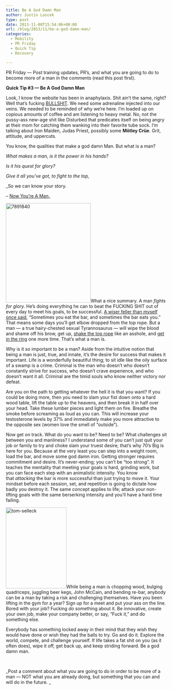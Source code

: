 ```yaml
---
title: Be A God Damn Man
author: Justin Lascek
type: post
date: 2013-11-08T15:54:06+00:00
url: /blog/2013/11/be-a-god-damn-man/
categories:
  - Mobility
  - PR Friday
  - Quick Tip
  - Recovery

---
```

PR Friday &#8212; Post training updates, PR&#8217;s, and what you are going to do to become more of a man in the comments (read this post first).

**Quick Tip #3 &#8212; Be A God Damn Man**

Look, I know the website has been in anaphylaxis. Shit ain&#8217;t the same, right? Well that&#8217;s fucking <a href="https://www.youtube.com/watch?v=c4psKYpfnYs" target="_blank">BULLSHIT</a>. We need some adrenaline injected into our veins. We needed to be reminded of why we&#8217;re here. I&#8217;m loaded up on copious amounts of coffee and am listening to heavy metal. No, not the pussy-ass new-age shit like Disturbed that predicates itself on being angry at their mom for catching them wanking into their favorite tube sock. I&#8217;m talking about Iron Maiden, Judas Priest, possibly some **Mötley Crüe**. Grit, attitude, and uppercuts.

You know, the qualities that make a god damn Man. But what is a man?

_What makes a man, is it the power in his hands?_
  
_Is it his quest for glory?_
  
_Give it all you&#8217;ve got, to fight to the top,_
  
_So we can know your story.
  
&#8211; <a href="http://youtu.be/851BqHMCaeM" target="_blank">Now You&#8217;re A Man</a>_

[<img data-attachment-id="9745" data-permalink="/blog/2013/11/be-a-god-damn-man/attachment/7891840/" data-orig-file="/2013/11/7891840.jpg" data-orig-size="378,442" data-comments-opened="1" data-image-meta="{&quot;aperture&quot;:&quot;0&quot;,&quot;credit&quot;:&quot;&quot;,&quot;camera&quot;:&quot;&quot;,&quot;caption&quot;:&quot;&quot;,&quot;created_timestamp&quot;:&quot;0&quot;,&quot;copyright&quot;:&quot;&quot;,&quot;focal_length&quot;:&quot;0&quot;,&quot;iso&quot;:&quot;0&quot;,&quot;shutter_speed&quot;:&quot;0&quot;,&quot;title&quot;:&quot;&quot;}" data-image-title="7891840" data-image-description="" data-medium-file="/2013/11/7891840-171x200.jpg" data-large-file="/2013/11/7891840.jpg" class="alignleft  wp-image-9745" src="/2013/11/7891840.jpg" alt="7891840" width="265" height="309" srcset="/2013/11/7891840.jpg 378w, /2013/11/7891840-128x150.jpg 128w, /2013/11/7891840-171x200.jpg 171w, /2013/11/7891840-256x300.jpg 256w" sizes="(max-width: 265px) 100vw, 265px" />][1]What a nice summary. A man _fights for glory._ He&#8217;s doing everything he can to beat the FUCKING SHIT out of every day to meet his goals, to be successful. <a href="https://www.youtube.com/watch?v=aPVLyB0Yc6I" target="_blank">A wiser feller than myself once said</a>, &#8220;Sometimes you eat the bar, and sometimes the bar eats you.&#8221; That means some days you&#8217;ll get elbow dropped from the top rope. But a man &#8212; a true hairy-chested sexual Tyrannosaurus &#8212; will wipe the blood and shame off his brow, get up, <a href="https://www.youtube.com/watch?v=asHnD75LG5E" target="_blank">shake the top rope</a> like an asshole, and <a href="http://youtu.be/7tfyLbin9gs" target="_blank">get in the ring</a> one more time. That&#8217;s what a man is.

Why is it so important to be a man? Aside from the intuitive notion that being a man is just, true, and innate, it&#8217;s the desire for success that makes it important. Life is a wonderfully beautiful thing; to sit idle like the oily surface of a swamp is a crime. Criminal is the man who doesn&#8217;t who doesn&#8217;t constantly strive for success, who doesn&#8217;t crave experience, and who doesn&#8217;t want it all. Criminal are the timid souls who know neither victory nor defeat.

Are you on the path to getting whatever the hell it is that you want? If you could be doing more, then you need to slam your fist down onto a hard wood table, lift the table up to the heavens, and then break it in half over your head. Take these lumber pieces and light them on fire. Breathe the smoke before screaming as loud as you can. This will increase your testosterone levels by 37% and immediately make you more attractive to the opposite sex (women love the smell of &#8220;outside&#8221;).

Now get on track. What do you want to be? Need to be? What challenges sit between you and manliness? I understand some of you can&#8217;t just quit your job or family to try and choke slam your truest desire; that&#8217;s why 70&#8217;s Big is here for you. Because at the very least you can step into a weight room, load the bar, and move some god damn iron. Getting stronger requires commitment and desire. It&#8217;s never-ending; you can&#8217;t be &#8220;too strong&#8221;. It teaches the mentality that meeting your goals is hard, grinding work, but you can face each step with an animalistic intensity. You know that _attacking_ the bar is more successful than just trying to move it. Your mindset before each session, set, and repetition is going to dictate how badly you destroy it. The same concept applies to life; attack your non-lifting goals with the same berserking intensity and you&#8217;ll have a hard time failing.

[<img data-attachment-id="9747" data-permalink="/blog/2013/11/be-a-god-damn-man/tom-selleck-2/" data-orig-file="/2013/11/tom-selleck.jpg" data-orig-size="879,1173" data-comments-opened="1" data-image-meta="{&quot;aperture&quot;:&quot;0&quot;,&quot;credit&quot;:&quot;&quot;,&quot;camera&quot;:&quot;&quot;,&quot;caption&quot;:&quot;&quot;,&quot;created_timestamp&quot;:&quot;0&quot;,&quot;copyright&quot;:&quot;&quot;,&quot;focal_length&quot;:&quot;0&quot;,&quot;iso&quot;:&quot;0&quot;,&quot;shutter_speed&quot;:&quot;0&quot;,&quot;title&quot;:&quot;&quot;}" data-image-title="tom-selleck" data-image-description="" data-medium-file="/2013/11/tom-selleck-149x200.jpg" data-large-file="/2013/11/tom-selleck-450x600.jpg" class="alignleft  wp-image-9747" src="/2013/11/tom-selleck-450x600.jpg" alt="tom-selleck" width="189" height="252" srcset="/2013/11/tom-selleck-450x600.jpg 450w, /2013/11/tom-selleck-112x150.jpg 112w, /2013/11/tom-selleck-149x200.jpg 149w, /2013/11/tom-selleck-224x300.jpg 224w, /2013/11/tom-selleck.jpg 879w" sizes="(max-width: 189px) 100vw, 189px" />][2]While being a man is chopping wood, bulging quadriceps, juggling beer kegs, John McCain, and bending re-bar, anybody can be a man by taking a risk and challenging themselves. Have you been lifting in the gym for a year? Sign up for a meet and put your ass on the line. Bored with your job? Fucking _do_ something about it. Be innovative, create your own job, make your company better, or say, &#8220;Fuck it,&#8221; and do something else.

Everybody has something locked away in their mind that they wish they would have done or wish they had the balls to try. Go and do it. Explore the world, compete, and challenge yourself. If life takes a fat shit on you (as it often does), wipe it off, get back up, and keep striding forward. Be a god damn man.

&nbsp;

_Post a comment about what you are going to do in order to be more of a man &#8212; NOT what you are already doing, but something that you can and will do in the future. _

 [1]: /2013/11/7891840.jpg
 [2]: /2013/11/tom-selleck.jpg
